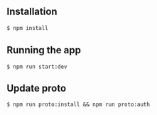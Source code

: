 ## Installation

```bash
$ npm install
```

## Running the app
```
$ npm run start:dev
```

## Update proto
```
$ npm run proto:install && npm run proto:auth
```
